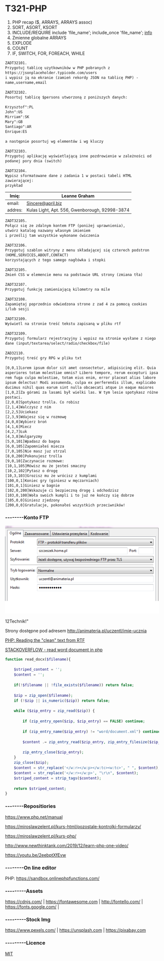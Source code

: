 # T321-PHP

1. PHP recap ($, ARRAYS, ARRAYS assoc)
2. SORT, ASORT, KSORT
3. INCLUDE/REQUIRE include 'file_name'; include_once 'file_name'; [info](https://www.w3schools.com/php/php_includes.asp)
4. Zmienne globalne ARRAYS
5. EXPLODE
6. COUNT
7. IF, SWITCH, FOR, FOREACH, WHILE

```
ZADT32101.
Przygotuj tablicę uzytkowników w PHP pobranych z 
https://jsonplaceholder.typicode.com/users 
i wypisz ją na ekranie (zamień rekordy JSON na tablicę PHP) - name,username,email

ZADT32102.
Posortuj tablicę $persons utworzoną z poniższych danych: 

Krzysztof":PL
John":US
Mirriam":SK
Mary":GB
Santiago":AR
Enrique:ES

a następnie posortuj wg elementów i wg kluczy

ZADT32103. 
Przygotuj aplikację wyświetlającą inne pozdrowienie w zależności od podanej pory dnia (switch)

ZADT32104.
Wypisz sformatowane dane z zadania 1 w postaci tabeli HTML zawierającej:
przykład

```

|Imię:   | Leanne Graham                                  |
|--------|------------------------------------------------|
|email:  | Sincere@april.biz                              |
|addres: | Kulas Light, Apt. 556, Gwenborough, 92998-3874 |
```
ZADT32105.
Połącz się ze zdalnym kontem FTP (poniżej uprawnienia), 
utwórz katalog nazwany własnym imieniem 
i prześlij tam wszystkie wykonane ćwiczenia

ZADT32106. 
Przygotuj szablon witryny z menu składającej się czterech podstron 
(HOME,SERVICES,ABOUT,CONTACT) 
korzystających z tego samego nagłówka i stopki 

ZADT32105.
Zmień CSS w elemencie menu na podstawie URL strony (zmiana tła)

ZADT32107.
Przygotuj funkcję zamieniającą kilometry na mile

ZADT32108.
Zapamiętaj poprzednio odwiedzona strone z zad 4 za pomocą cookies i/lub sesji

ZADT32109.
Wyświetl na stronie treść tekstu zapisaną w pliku rtf

ZADT32109.
Przygotuj formularz rejestracyjny i wypisz na stronie wysłane z niego dane (input/textarea/select/radio/checkbox/file)

ZAD32110.
Przygotuj treść gry RPG w pliku txt

[0,0,1]Lorem ipsum dolor sit amet consectetur, adipisicing elit. Quia asperiores totam molestiae omnis? Libero tempore, rerum excepturi ipsa rem fuga culpa molestiae, totam eius enim, error placeat alias labore ipsum delectus! Modi assumenda, culpa ex perferendis illum, explicabo ducimus nihil quas earum sint nulla obcaecati atque in eaque maiores 
[1,0,2]Za górami za lasami był wielki las. W tym lesie spotykasz różne postaci.
[2,0,0]Spotykasz trolla. Co robisz
[2,1,4]Walczysz z nim
[2,2,5]Uciekasz
[2,3,9]Wdajesz się w rozmowę
[4,0,0]Wybierz broń
[4,1,6]Miecz
[4,2,7]Łuk
[4,3,8]Wulgaryzmy
[5,0,101]Wpadasz do bagna
[6,0,105]Zapomniałeś miecza
[7,0,105]Nie masz juz strzal
[8,0,200]Pokonujesz trolla
[9,0,10]Zaczynacie rozmowe:
[10,1,105]Mówisz mu że jesteś smaczny
[10,2,102]Pytasz o drogę
[10,3,103]Grozisz mu że wrócisz z kumplami
[100,0,1]Koniec gry (giniesz w męczarniach)
[101,0,1]Giniesz w bagnie
[102,0,200]Wskazuje ci bezpieczną drogę i odchodzisz
[103,0,100]Woła swoich kumpli i to już ne kończy się dobrze
[105,0,0]Giniesz zjedzony
[200,0,0]Gratulacje, pokonałeś wszystkich przeciwników!
```

### --------Konto FTP
![FTP](/kontoFTP.PNG)

12Technik!"

Strony dostępne pod adresem http://animateria.pl/uczentl/imie-ucznia

[PHP: Reading the "clean" text from RTF](https://webcheatsheet.com/php/reading_the_clean_text_from_rtf.php)

[STACKOVERFLOW - read word document in php](https://stackoverflow.com/questions/10646445/read-word-document-in-php)

```php
function read_docx($filename){

    $striped_content = '';
    $content = '';

    if(!$filename || !file_exists($filename)) return false;

    $zip = zip_open($filename);
    if (!$zip || is_numeric($zip)) return false;

    while ($zip_entry = zip_read($zip)) {

        if (zip_entry_open($zip, $zip_entry) == FALSE) continue;

        if (zip_entry_name($zip_entry) != "word/document.xml") continue;

        $content .= zip_entry_read($zip_entry, zip_entry_filesize($zip_entry));

        zip_entry_close($zip_entry);
    }
    zip_close($zip);      
    $content = str_replace('</w:r></w:p></w:tc><w:tc>', " ", $content);
    $content = str_replace('</w:r></w:p>', "\r\n", $content);
    $striped_content = strip_tags($content);

    return $striped_content;
}
```

### --------Repositiories

https://www.php.net/manual

https://miroslawzelent.pl/kurs-html/pozostale-kontrolki-formularzy/

https://miroslawzelent.pl/kurs-php/

http://www.newthinktank.com/2019/12/learn-php-one-video/

https://youtu.be/2eebptXfEvw

### --------On line editor
PHP: https://sandbox.onlinephpfunctions.com/
### ---------Assets
https://cdnjs.com/ | https://fontawesome.com | http://fontello.com/ | https://fonts.google.com/ |
### ---------Stock Img
https://www.pexels.com/ | https://unsplash.com | https://pixabay.com
### ---------Licence
[MIT](https://choosealicense.com/licenses/mit/)


